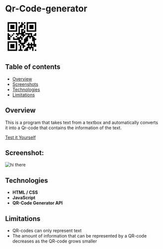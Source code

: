# Qr-Code-generator
![](styles/favicon.PNG)

## Table of contents
* [Overview](#overview)
* [Screenshots](#screenshot)
* [Technologies](#technologies)
* [Limitations](#limitations)

## Overview
This is a program that takes text from a textbox and automatically converts it into a Qr-code that contains the information of the text.

[Test it Yourself](https://shrejashekhar.github.io/Qr-Code-Generator/)

## Screenshot:
![hi there](https://user-images.githubusercontent.com/129970255/230889462-9402b7f3-eb60-491d-b1d3-38c2632426fb.png)

## Technologies
- **HTML / CSS**
- **JavaScript**
- **QR-Code Generator API**

## Limitations
- QR-codes can only represent text
- The amount of information that can be represented by a QR-code decreases as the QR-code grows smaller
